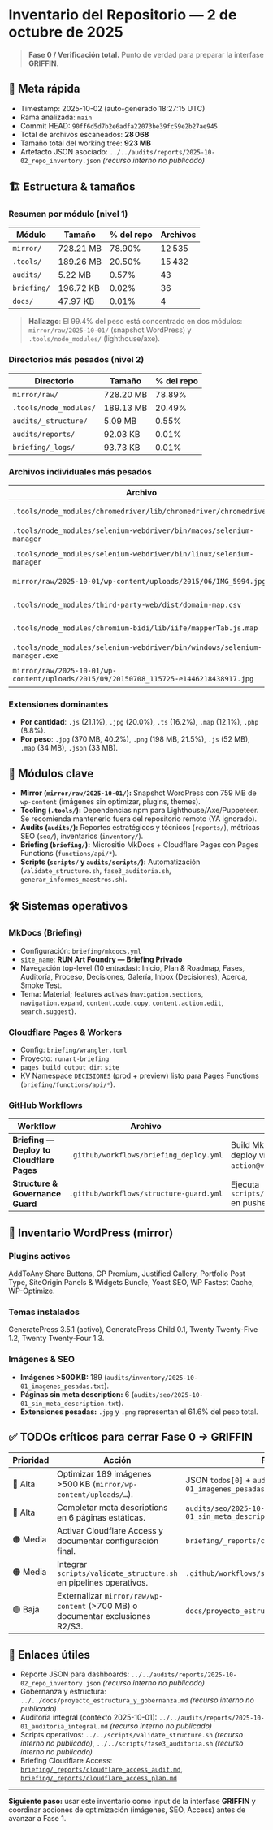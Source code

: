 # Inventario del Repositorio — 2 de octubre de 2025

> **Fase 0 / Verificación total.** Punto de verdad para preparar la interfase **GRIFFIN**.

## 🧭 Meta rápida
- Timestamp: 2025-10-02 (auto-generado 18:27:15 UTC)
- Rama analizada: `main`
- Commit HEAD: `90ff6d5d7b2e6adfa22073be39fc59e2b27ae945`
- Total de archivos escaneados: **28 068**
- Tamaño total del working tree: **923 MB**
- Artefacto JSON asociado: `../../audits/reports/2025-10-02_repo_inventory.json` *(recurso interno no publicado)*

## 🏗️ Estructura & tamaños
### Resumen por módulo (nivel 1)
| Módulo | Tamaño | % del repo | Archivos |
| --- | --- | --- | --- |
| `mirror/` | 728.21 MB | 78.90% | 12 535 |
| `.tools/` | 189.26 MB | 20.50% | 15 432 |
| `audits/` | 5.22 MB | 0.57% | 43 |
| `briefing/` | 196.72 KB | 0.02% | 36 |
| `docs/` | 47.97 KB | 0.01% | 4 |

> **Hallazgo**: El 99.4% del peso está concentrado en dos módulos: `mirror/raw/2025-10-01/` (snapshot WordPress) y `.tools/node_modules/` (lighthouse/axe).

### Directorios más pesados (nivel 2)
| Directorio | Tamaño | % del repo |
| --- | --- | --- |
| `mirror/raw/` | 728.20 MB | 78.89% |
| `.tools/node_modules/` | 189.13 MB | 20.49% |
| `audits/_structure/` | 5.09 MB | 0.55% |
| `audits/reports/` | 92.03 KB | 0.01% |
| `briefing/_logs/` | 93.73 KB | 0.01% |

### Archivos individuales más pesados
| Archivo | Tamaño | Origen |
| --- | --- | --- |
| `.tools/node_modules/chromedriver/lib/chromedriver/chromedriver` | 17.38 MB | Tooling (Chromedriver) |
| `.tools/node_modules/selenium-webdriver/bin/macos/selenium-manager` | 7.71 MB | Tooling |
| `.tools/node_modules/selenium-webdriver/bin/linux/selenium-manager` | 5.15 MB | Tooling |
| `mirror/raw/2025-10-01/wp-content/uploads/2015/06/IMG_5994.jpg` | 4.95 MB | WordPress uploads |
| `.tools/node_modules/third-party-web/dist/domain-map.csv` | 4.42 MB | Lighthouse dataset |
| `.tools/node_modules/chromium-bidi/lib/iife/mapperTab.js.map` | 3.99 MB | Tooling |
| `.tools/node_modules/selenium-webdriver/bin/windows/selenium-manager.exe` | 3.51 MB | Tooling |
| `mirror/raw/2025-10-01/wp-content/uploads/2015/09/20150708_115725-e1446218438917.jpg` | 2.91 MB | WordPress uploads |

### Extensiones dominantes
- **Por cantidad**: `.js` (21.1%), `.jpg` (20.0%), `.ts` (16.2%), `.map` (12.1%), `.php` (8.8%).
- **Por peso**: `.jpg` (370 MB, 40.2%), `.png` (198 MB, 21.5%), `.js` (52 MB), `.map` (34 MB), `.json` (33 MB).

## 🔌 Módulos clave
- **Mirror (`mirror/raw/2025-10-01/`):** Snapshot WordPress con 759 MB de `wp-content` (imágenes sin optimizar, plugins, themes).
- **Tooling (`.tools/`):** Dependencias npm para Lighthouse/Axe/Puppeteer. Se recomienda mantenerlo fuera del repositorio remoto (YA ignorado).
- **Audits (`audits/`):** Reportes estratégicos y técnicos (`reports/`), métricas SEO (`seo/`), inventarios (`inventory/`).
- **Briefing (`briefing/`):** Micrositio MkDocs + Cloudflare Pages con Pages Functions (`functions/api/*`).
- **Scripts (`scripts/` y `audits/scripts/`):** Automatización (`validate_structure.sh`, `fase3_auditoria.sh`, `generar_informes_maestros.sh`).

## 🛠️ Sistemas operativos
### MkDocs (Briefing)
- Configuración: `briefing/mkdocs.yml`
- `site_name`: **RUN Art Foundry — Briefing Privado**
- Navegación top-level (10 entradas): Inicio, Plan & Roadmap, Fases, Auditoría, Proceso, Decisiones, Galería, Inbox (Decisiones), Acerca, Smoke Test.
- Tema: Material; features activas (`navigation.sections`, `navigation.expand`, `content.code.copy`, `content.action.edit`, `search.suggest`).

### Cloudflare Pages & Workers
- Config: `briefing/wrangler.toml`
- Proyecto: `runart-briefing`
- `pages_build_output_dir`: `site`
- KV Namespace `DECISIONES` (prod + preview) listo para Pages Functions (`briefing/functions/api/*`).

### GitHub Workflows
| Workflow | Archivo | Alcance |
| --- | --- | --- |
| **Briefing — Deploy to Cloudflare Pages** | `.github/workflows/briefing_deploy.yml` | Build MkDocs (`briefing/`) y deploy vía `cloudflare/pages-action@v1` (push/PR a `main`). |
| **Structure & Governance Guard** | `.github/workflows/structure-guard.yml` | Ejecuta `scripts/validate_structure.sh` en pushes/PRs a `main`.

## 🧩 Inventario WordPress (mirror)
### Plugins activos
AddToAny Share Buttons, GP Premium, Justified Gallery, Portfolio Post Type, SiteOrigin Panels & Widgets Bundle, Yoast SEO, WP Fastest Cache, WP-Optimize.

### Temas instalados
GeneratePress 3.5.1 (activo), GeneratePress Child 0.1, Twenty Twenty-Five 1.2, Twenty Twenty-Four 1.3.

### Imágenes & SEO
- **Imágenes >500 KB:** 189 (`audits/inventory/2025-10-01_imagenes_pesadas.txt`).
- **Páginas sin meta description:** 6 (`audits/seo/2025-10-01_sin_meta_description.txt`).
- **Extensiones pesadas:** `.jpg` y `.png` representan el 61.6% del peso total.

## ✅ TODOs críticos para cerrar Fase 0 → GRIFFIN
| Prioridad | Acción | Fuente |
| --- | --- | --- |
| 🔴 Alta | Optimizar 189 imágenes >500 KB (`mirror/wp-content/uploads/…`). | JSON `todos[0]` + `audits/inventory/2025-10-01_imagenes_pesadas.txt` |
| 🔴 Alta | Completar meta descriptions en 6 páginas estáticas. | `audits/seo/2025-10-01_sin_meta_description.txt` |
| 🟠 Media | Activar Cloudflare Access y documentar configuración final. | `briefing/_reports/cloudflare_access_plan.md` |
| 🟠 Media | Integrar `scripts/validate_structure.sh` en pipelines operativos. | `.github/workflows/structure-guard.yml` |
| 🟢 Baja | Externalizar `mirror/raw/wp-content` (>700 MB) o documentar exclusiones R2/S3. | `docs/proyecto_estructura_y_gobernanza.md` |

## 🔗 Enlaces útiles
- Reporte JSON para dashboards: `../../audits/reports/2025-10-02_repo_inventory.json` *(recurso interno no publicado)*
- Gobernanza y estructura: `../../docs/proyecto_estructura_y_gobernanza.md` *(recurso interno no publicado)*
- Auditoría integral (contexto 2025-10-01): `../../audits/reports/2025-10-01_auditoria_integral.md` *(recurso interno no publicado)*
- Scripts operativos: `../../scripts/validate_structure.sh` *(recurso interno no publicado)*, `../../scripts/fase3_auditoria.sh` *(recurso interno no publicado)*
- Briefing Cloudflare Access: [`briefing/_reports/cloudflare_access_audit.md`](./cloudflare_access_audit.md), [`briefing/_reports/cloudflare_access_plan.md`](./cloudflare_access_plan.md)

---
**Siguiente paso:** usar este inventario como input de la interfase **GRIFFIN** y coordinar acciones de optimización (imágenes, SEO, Access) antes de avanzar a Fase 1.
